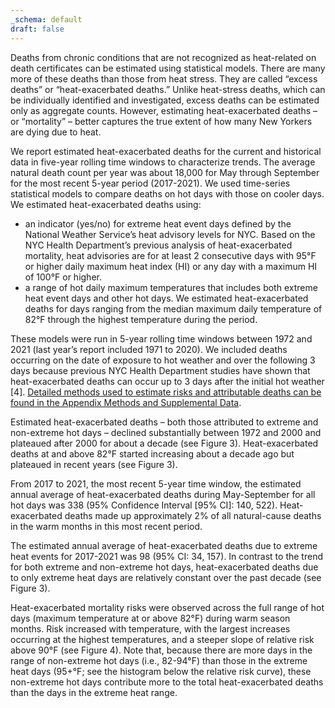 ```yaml
---
_schema: default
draft: false
---
```

Deaths from chronic conditions that are not recognized as heat-related on death certificates can be estimated using statistical models. There are many more of these deaths than those from heat stress. They are called “excess deaths” or “heat-exacerbated deaths.” Unlike heat-stress deaths, which can be individually identified and investigated, excess deaths can be estimated only as aggregate counts. However, estimating heat-exacerbated deaths – or “mortality” – better captures the true extent of how many New Yorkers are dying due to heat.

We report estimated heat-exacerbated deaths for the current and historical data in five-year rolling time windows to characterize trends. The average natural death count per year was about 18,000 for May through September for the most recent 5-year period (2017-2021). We used time-series statistical models to compare deaths on hot days with those on cooler days. We estimated heat-exacerbated deaths using:

* an indicator (yes/no) for extreme heat event days defined by the National Weather Service’s heat advisory levels for NYC. Based on the NYC Health Department’s previous analysis of heat-exacerbated mortality, heat advisories are for at least 2 consecutive days with 95°F or higher daily maximum heat index (HI) or any day with a maximum HI of 100°F or higher.
* a range of hot daily maximum temperatures that includes both extreme heat event days and other hot days. We estimated heat-exacerbated deaths for days ranging from the median maximum daily temperature of 82°F through the highest temperature during the period.

These models were run in 5-year rolling time windows between 1972 and 2021 (last year’s report included 1971 to 2020). We included deaths occurring on the date of exposure to hot weather and over the following 3 days because previous NYC Health Department studies have shown that heat-exacerbated deaths can occur up to 3 days after the initial hot weather \[4\]. [Detailed methods used to estimate risks and attributable deaths can be found in the Appendix Methods and Supplemental Data](2024-Heat-Mortality-Report-Appendix.pdf).

Estimated heat-exacerbated deaths – both those attributed to extreme and non-extreme hot days – declined substantially between 1972 and 2000 and plateaued after 2000 for about a decade (see Figure 3). Heat-exacerbated deaths at and above 82°F started increasing about a decade ago but plateaued in recent years (see Figure 3).

From 2017 to 2021, the most recent 5-year time window, the estimated annual average of heat-exacerbated deaths during May-September for all hot days was 338 (95% Confidence Interval \[95% CI\]: 140, 522). Heat-exacerbated deaths made up approximately 2% of all natural-cause deaths in the warm months in this most recent period.

The estimated annual average of heat-exacerbated deaths due to extreme heat events for 2017-2021 was 98 (95% CI: 34, 157). In contrast to the trend for both extreme and non-extreme hot days, heat-exacerbated deaths due to only extreme heat days are relatively constant over the past decade (see Figure 3).

Heat-exacerbated mortality risks were observed across the full range of hot days (maximum temperature at or above 82°F) during warm season months. Risk increased with temperature, with the largest increases occurring at the highest temperatures, and a steeper slope of relative risk above 90°F (see Figure 4). Note that, because there are more days in the range of non-extreme hot days (i.e., 82-94°F) than those in the extreme heat days (95+°F; see the histogram below the relative risk curve), these non-extreme hot days contribute more to the total heat-exacerbated deaths than the days in the extreme heat range.